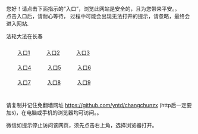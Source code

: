 您好！请点击下面指示的“入口”，浏览此网站是安全的，且为您带来平安。。 <br/>
点击入口后，请耐心等待， 过程中可能会出现无法打开的提示，请忽略，最终会进入网站. </br>

法轮大法在长春<br/>
<div style="padding:10px"><a style="margin:20px" target="_blank" href="https://ddait66jpxo1n.cloudfront.net/2Qpsp?ibpcasno" id="ccLink1" rel="nofollow">入口1</a> <a target="_blank" style="margin:20px" href="https://dr13djbggdajt.cloudfront.net/2Qpsp?hhntqyee" id="ccLink2" rel="nofollow">入口2</a> <a style="margin:20px" target="_blank" href="https://dq0e0xsp9r47c.cloudfront.net/2Qpsp?taxyqyui" id="ccLink3" rel="nofollow">入口3</a></div>

<div style="padding:10px" ><a style="margin:20px" target="_blank" href="https://ddait66jpxo1n.cloudfront.net/2Qpsp?ibpcasno" id="ccLink4" rel="nofollow">入口4</a> <a style="margin:20px" href="https://dr13djbggdajt.cloudfront.net/2Qpsp?hhntqyee" target="_blank" id="ccLink5" rel="nofollow">入口5</a> <a style="margin:20px" href="https://dq0e0xsp9r47c.cloudfront.net/2Qpsp?taxyqyui" target="_blank" id="ccLink6" rel="nofollow">入口6</a></div>

<div style="padding:10px"><a style="margin:20px" target="_blank" href="https://ddait66jpxo1n.cloudfront.net/2Qpsp?ibpcasno" id="ccLink7" rel="nofollow">入口7</a> <a style="margin:20px" href="https://dr13djbggdajt.cloudfront.net/2Qpsp?hhntqyee" target="_blank" id="ccLink8" rel="nofollow">入口8</a> <a style="margin:20px" target="_blank" href="https://dq0e0xsp9r47c.cloudfront.net/2Qpsp?taxyqyui" id="ccLink9" rel="nofollow">入口9</a></div>

<br/>



请复制并记住免翻墙网址 https://github.com/yntd/changchunzx (http后一定要加s)，在电脑或手机的浏览器均可访问。。<br/>

微信如提示停止访问该网页，须先点击右上角，选择浏览器打开。
